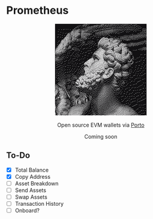 # Prometheus

<div align="center">

  ![cover](/src/assets/logo.png)

  Open source EVM wallets via [Porto](https://porto.sh)

  Coming soon

</div>

## To-Do
- [x] Total Balance
- [x] Copy Address
- [ ] Asset Breakdown
- [ ] Send Assets
- [ ] Swap Assets
- [ ] Transaction History
- [ ] Onboard?
